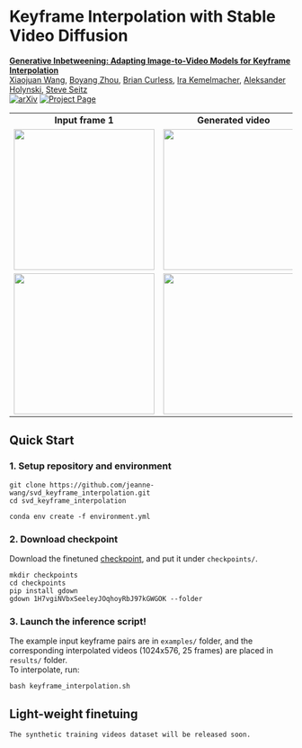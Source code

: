 # Keyframe Interpolation with Stable Video Diffusion
**[Generative Inbetweening: Adapting Image-to-Video Models for Keyframe Interpolation
]()** 
</br>
[Xiaojuan Wang](https://jeanne-wang.github.io/),
[Boyang Zhou](https://www.linkedin.com/in/zby2003/),
[Brian Curless](https://homes.cs.washington.edu/~curless/),
[Ira Kemelmacher](https://www.irakemelmacher.com/),
[Aleksander Holynski](https://holynski.org/),
[Steve Seitz](https://www.smseitz.com/)
</br>
[![arXiv](https://img.shields.io/badge/arXiv-2307.04725-b31b1b.svg)]()
[![Project Page](https://img.shields.io/badge/Project-Website-green)](https://svd-keyframe-interpolation.github.io/)

<table class="center">
    <tr style="font-weight: bolder;text-align:center;">
        <td>Input frame 1</td>
        <td>Generated video</td>
        <td>Input frame 2</td>
    </tr>
  	<tr>
	  <td>
	    <img src=examples/example_001/frame1.png width="250">
	  </td>
	  <td>
	    <img src=examples/example_001/frame2.png width="250">
	  </td>
	  <td>
	    <img src=examples/example_001.gif width="250">
	  </td>
  	</tr>
  	<tr>
	  <td>
	    <img src=examples/example_003/frame1.png width="250">
	  </td>
	  <td>
	    <img src=examples/example_003/frame2.png width="250">
	  </td>
	  <td>
	    <img src=examples/example_003.gif width="250">
	  </td>
  	</tr>
</table >


## Quick Start
### 1. Setup repository and environment
```
git clone https://github.com/jeanne-wang/svd_keyframe_interpolation.git
cd svd_keyframe_interpolation

conda env create -f environment.yml
```
### 2. Download checkpoint
Download the finetuned [checkpoint](https://drive.google.com/drive/folders/1H7vgiNVbxSeeleyJOqhoyRbJ97kGWGOK?usp=sharing), and put it under `checkpoints/`.
```
mkdir checkpoints
cd checkpoints
pip install gdown
gdown 1H7vgiNVbxSeeleyJOqhoyRbJ97kGWGOK --folder
```



### 3. Launch the inference script!
The example input keyframe pairs are in `examples/` folder, and 
the corresponding interpolated videos (1024x576, 25 frames) are placed in `results/` folder.
</br>
To interpolate, run:
```
bash keyframe_interpolation.sh
```
## Light-weight finetuing
```
The synthetic training videos dataset will be released soon.
```

